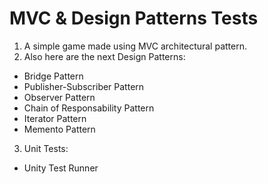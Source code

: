 # MVC & Design Patterns Tests

1. A simple game made using MVC architectural pattern.
2. Also here are the next Design Patterns:
  * Bridge Pattern
  * Publisher-Subscriber Pattern
  * Observer Pattern
  * Chain of Responsability Pattern
  * Iterator Pattern
  * Memento Pattern
3. Unit Tests:
 * Unity Test Runner
